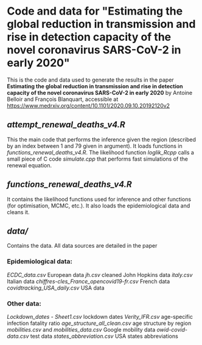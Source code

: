 # Code and data for "Estimating the global reduction in transmission and rise in detection capacity of the novel coronavirus SARS-CoV-2 in early 2020"

This is the code and data used to generate the results in the paper **Estimating the global reduction in transmission and rise in detection capacity of the novel coronavirus SARS-CoV-2 in early 2020** by Antoine Belloir and François Blanquart, accessible at https://www.medrxiv.org/content/10.1101/2020.09.10.20192120v2


## *attempt_renewal_deaths_v4.R*

This the main code that performs the inference given the region (described by an index between 1 and 79 given in argument). It loads functions in *functions_renewal_deaths_v4.R*. The likelihood function *loglik_Rcpp* calls a small piece of C code *simulate.cpp* that performs fast simulations of the renewal equation.

## *functions_renewal_deaths_v4.R*

It contains the likelihood functions used for inference and other functions (for optimisation, MCMC, etc.). It also loads the epidemiological data and cleans it.

## *data/*
Contains the data. All data sources are detailed in the paper

### Epidemiological data:

*ECDC_data.csv* European data
*jh.csv* cleaned John Hopkins data
*italy.csv* Italian data
*chiffres-cles_France_opencovid19-fr.csv* French data
*covidtracking_USA_daily.csv* USA data

### Other data:

*Lockdown_dates - Sheet1.csv* lockdown dates
*Verity_IFR.csv* age-specific infection fatality ratio
*age_structure_all_clean.csv* age structure by region
*mobilities.csv* and *mobilities_data.csv* Google mobility data
*owid-covid-data.csv* test data
*states_abbreviation.csv* USA states abbreviations



 

